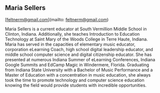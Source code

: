 ## Maria Sellers

[feltnerm@gmail.com](mailto: feltnerm@gmail.com)

Maria Sellers is a current educator at South Vermillion Middle School in Clinton, Indiana. Additionally, she teaches Introduction to Education Technology at Saint Mary of the Woods College in Terre Haute, Indiana. Maria has served in the capacities of elementary music educator, corporation eLearning Coach, high school digital leadership educator, and middle school computer science and digital citizenship educator. She has presented at numerous Indiana Summer of eLearning Conferences, Indiana Google Summits and EdCamp Magic in Windermere, Florida. Graduating from Indiana State University with a Bachelor of Music Performance and a Master of Education with a concentration in music education, she always took the time to promote technology and computer science education knowing the field would provide students with incredible opportunities.

